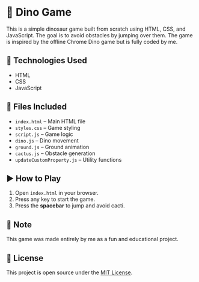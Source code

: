 # 🦖 Dino Game

This is a simple dinosaur game built from scratch using HTML, CSS, and JavaScript. The goal is to avoid obstacles by jumping over them. The game is inspired by the offline Chrome Dino game but is fully coded by me.

## 🔧 Technologies Used
- HTML
- CSS
- JavaScript

## 📂 Files Included
- `index.html` – Main HTML file
- `styles.css` – Game styling
- `script.js` – Game logic
- `dino.js` – Dino movement
- `ground.js` – Ground animation
- `cactus.js` – Obstacle generation
- `updateCustomProperty.js` – Utility functions

## ▶️ How to Play
1. Open `index.html` in your browser.
2. Press any key to start the game.
3. Press the **spacebar** to jump and avoid cacti.

## 📌 Note
This game was made entirely by me as a fun and educational project.

## 📄 License
This project is open source under the [MIT License](LICENSE).
